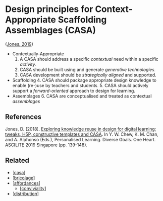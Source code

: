 # Design principles for Context-Appropriate Scaffolding Assemblages (CASA)

([Jones, 2019](https://djon.es/blog/2019/08/08/exploring-knowledge-reuse-in-design-for-digital-learning-tweaks-h5p-constructive-templates-and-casa/#designPrinciples))

- Contextually-Appropriate
  1. A CASA should address a specific *contextual* need within a specific *activity*.
  2. CASA should be built using and generate *generative technologies*.
  3. CASA development should be *strategically aligned* and supported.
- Scaffolding
  4. CASA should package appropriate design knowledge to enable (re-)use by teachers and students.
  5. CASA should actively support a *forward-oriented* approach to design for learning.
- Assemblages
  6. CASA are conceptualised and treated as contextual *assemblages*

## References

Jones, D. (2018). [Exploring knowledge reuse in design for digital learning: tweaks, H5P, constructive templates and CASA](https://djon.es/blog/2019/08/08/exploring-knowledge-reuse-in-design-for-digital-learning-tweaks-h5p-constructive-templates-and-casa/). In Y. W. Chew, K. M. Chan, and A. Alphonso (Eds.), Personalised Learning. Diverse Goals. One Heart. ASCILITE 2019 Singapore (pp. 139-148). 

## Related

- [[casa]]
- [[bricolage]]
- [[affordances]]
  - [[conviviality]]
- [[distribution]]

[//begin]: # "Autogenerated link references for markdown compatibility"
[casa]: ../casa.md "Contextually Appropriate Scaffolding Assemblages (CASA)"
[bricolage]: ../bricolage.md "Bricolage"
[affordances]: ../affordances.md "Affordances"
[conviviality]: ../Affordances/conviviality.md "Convivality"
[distribution]: ../distribution.md "Distribution"
[//end]: # "Autogenerated link references"